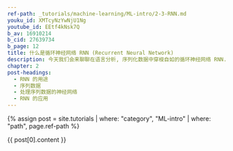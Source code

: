 ```yaml
---
ref-path: _tutorials/machine-learning/ML-intro/2-3-RNN.md
youku_id: XMTcyNzYwNjU1Ng
youtube_id: EEtf4kNsk7Q
b_av: 16910214
b_cid: 27639734
b_page: 12
title: 什么是循环神经网络 RNN (Recurrent Neural Network)
description: 今天我们会来聊聊在语言分析, 序列化数据中穿梭自如的循环神经网络 RNN. RNN 是用来干什么的 ? 它和普通的神经网络有什么不同 ? 我会将会一一探讨.
chapter: 2
post-headings:
  - RNN 的用途
  - 序列数据
  - 处理序列数据的神经网络
  - RNN 的应用
---
```


{% assign post = site.tutorials | where: "category", "ML-intro" | where: "path", page.ref-path %}

{{ post[0].content }}